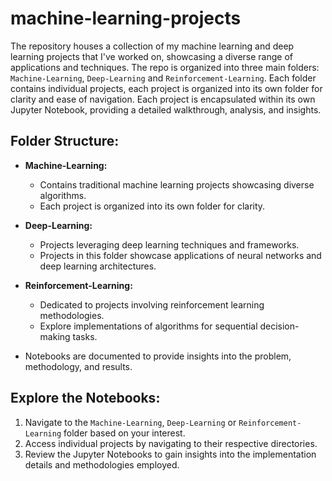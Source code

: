 # machine-learning-projects

The repository houses a collection of my machine learning and deep learning projects that I've worked on, showcasing a diverse range of applications and techniques. The repo is organized into three main folders: `Machine-Learning`, `Deep-Learning` and `Reinforcement-Learning`. Each folder contains individual projects, each project is organized into its own folder for clarity and ease of navigation. Each project is encapsulated within its own Jupyter Notebook, providing a detailed walkthrough, analysis, and insights.


## Folder Structure:
- **Machine-Learning:**
  - Contains traditional machine learning projects showcasing diverse algorithms.
  - Each project is organized into its own folder for clarity.

- **Deep-Learning:**
  - Projects leveraging deep learning techniques and frameworks.
  - Projects in this folder showcase applications of neural networks and deep learning architectures.

- **Reinforcement-Learning:**
  - Dedicated to projects involving reinforcement learning methodologies.
  - Explore implementations of algorithms for sequential decision-making tasks.

- Notebooks are documented to provide insights into the problem, methodology, and results.


## Explore the Notebooks:
1. Navigate to the `Machine-Learning`, `Deep-Learning` or `Reinforcement-Learning` folder based on your interest.
2. Access individual projects by navigating to their respective directories.
3. Review the Jupyter Notebooks to gain insights into the implementation details and methodologies employed.

